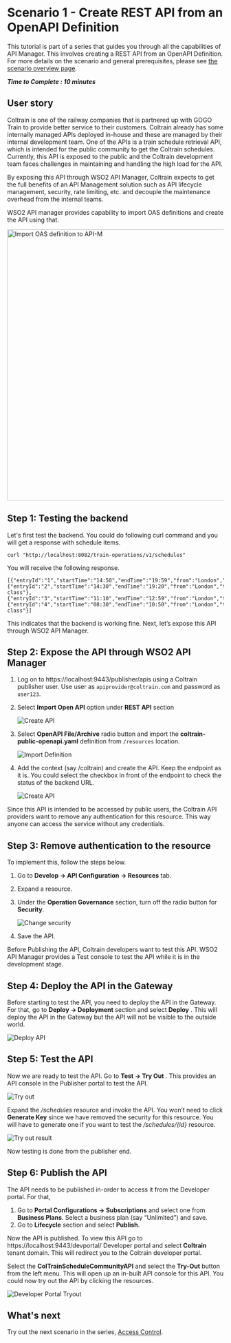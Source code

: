# Scenario 1 - Create REST API from an OpenAPI Definition

This tutorial is part of a series that guides you through all the capabilities of API Manager. This involves creating a REST API from an OpenAPI Definition. For more details on the scenario and general prerequisites, please see [the scenario overview page]({{base_path}}/tutorials/scenarios/scenario-overview).

**_Time to Complete : 10 minutes_**

## User story

Coltrain is one of the railway companies that is partnered up with GOGO Train to provide better service to their customers. Coltrain already has some internally managed APIs deployed in-house and these are managed by their internal development team. One of the APIs is a train schedule retrieval API, which is intended for the public community to get the Coltrain schedules. Currently, this API is exposed to the public and the Coltrain development team faces challenges in maintaining and handling the high load for the API. 

By exposing this API through WSO2 API Manager, Coltrain expects to get the full benefits of an API Management solution such as API lifecycle management, security, rate limiting, etc. and decouple the maintenance overhead from the internal teams. 

WSO2 API manager provides capability to import OAS definitions and create the API using that. 

<img src="{{base_path}}/assets/img/tutorials/scenario-tutorials/scenario1.png" title="Import OAS definition to API-M" width="630"/>
    
## Step 1: Testing the backend

Let's first test the backend. You could do following curl command and you will get a response with schedule items.

```
curl "http://localhost:8082/train-operations/v1/schedules"

```
You will receive the following response.

```
[{"entryId":"1","startTime":"14:50","endTime":"19:59","from":"London","to":"Glasgow","trainType":"Standard"},{"entryId":"2","startTime":"14:30","endTime":"19:20","from":"London","to":"Edinburgh","trainType":"1st class"},{"entryId":"3","startTime":"11:10","endTime":"12:59","from":"London","to":"Cardiff","trainType":"Standard"},{"entryId":"4","startTime":"08:30","endTime":"10:50","from":"London","to":"Manchester","trainType":"1st class"}]

```

This indicates that the backend is working fine. Next, let’s expose this API through WSO2 API Manager. 

## Step 2: Expose the API through WSO2 API Manager

1. Log on to https://localhost:9443/publisher/apis using a Coltrain publisher user. Use user as `apiprovider@coltrain.com` and password as `user123`.
2. Select **Import Open API** option under **REST API** section
   
    ![Create API]({{base_path}}/assets/img/tutorials/scenarios/create-api-oas-def.png)


3. Select **OpenAPI File/Archive** radio button and import the **coltrain-public-openapi.yaml** definition from `/resources` location.

    ![Import Definition]({{base_path}}/assets/img/tutorials/scenarios/import-oas-def.png)

4. Add the context (say /coltrain) and create the API. Keep the endpoint as it is. You could select the checkbox in front of the endpoint to check the status of the backend URL.


    ![Create API]({{base_path}}/assets/img/tutorials/scenarios/create-coltrain-public-api.png)

   
Since this API is intended to be accessed by public users, the Coltrain API providers want to remove any authentication for this resource. This way anyone can access the service without any credentials. 

## Step 3: Remove authentication to the resource

To implement this, follow the steps below.  

1. Go to **Develop → API Configuration → Resources** tab.
2. Expand a resource.
3. Under the **Operation Governance** section, turn off the radio button for **Security**.

    ![Change security]({{base_path}}/assets/img/tutorials/scenarios/resource-security.png)

4. Save the API.

Before Publishing the API, Coltrain developers want to test this API. WSO2 API Manager provides a Test console to test the API while it is in the development stage.

## Step 4: Deploy the API in the Gateway

Before starting to test the API, you need to deploy the API in the Gateway. For that, go to **Deploy → Deployment** section and select **Deploy** . This will deploy the API in the Gateway but the API will not be visible to the outside world.

![Deploy API]({{base_path}}/assets/img/tutorials/scenarios/deploy-coltrain-public.png)

## Step 5: Test the API

Now we are ready to test the API. Go to **Test → Try Out** . This provides an API console in the Publisher portal to test the API.

![Try out]({{base_path}}/assets/img/tutorials/scenarios/tryout.png)

Expand the _/schedules_ resource and invoke the API. You won’t need to click **Generate Key** since we have removed the security for this resource. You will have to generate one if you want to test the _/schedules/{id}_ resource.

![Try out result]({{base_path}}/assets/img/tutorials/scenarios/tryout-result.png)

Now testing is done from the publisher end. 

## Step 6: Publish the API

The API needs to be published in-order to access it from the Developer portal. For that,

1. Go to **Portal Configurations → Subscriptions** and select one from **Business Plans**. Select a business plan (say “Unlimited”) and save.
2. Go to **Lifecycle** section and select **Publish**.

Now the API is published. To view this API go to https://localhost:9443/devportal/ Developer portal and select **Coltrain** tenant domain. This will redirect you to the Coltrain developer portal.

Select the **ColTrainScheduleCommunityAPI** and select the **Try-Out** button from the left menu. This will open up an in-built API console for this API. You could now try out the API by clicking the resources. 

![Developer Portal Tryout]({{base_path}}/assets/img/tutorials/scenarios/coltrain-public-dev.png)

## What's next

Try out the next scenario in the series, [Access Control]({{base_path}}/tutorials/scenarios/scenario2-access-control).
